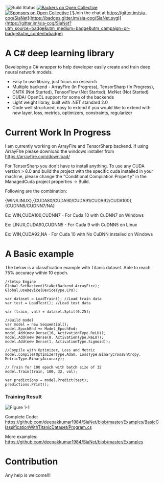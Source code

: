 `![Build Status](https://travis-ci.org/deepakkumar1984/SiaNet.svg?branch=master)
[![Backers on Open Collective](https://opencollective.com/sianet/backers/badge.svg)](#backers) [![Sponsors on Open Collective](https://opencollective.com/sianet/sponsors/badge.svg)](#sponsors) [![Join the chat at https://gitter.im/sia-cog/SiaNet](https://badges.gitter.im/sia-cog/SiaNet.svg)](https://gitter.im/sia-cog/SiaNet?utm_source=badge&utm_medium=badge&utm_campaign=pr-badge&utm_content=badge)

# A C# deep learning library

Developing a C# wrapper to help developer easily create and train deep neural network models.

* Easy to use library, just focus on research
* Multiple backend - ArrayFire (In Progress), TensorSharp (In Progress), CNTK (Not Started), TensorFlow (Not Started), MxNet (Not Started)
* CUDA/ OpenCL support for some of the backends
* Light weight libray, built with .NET standard 2.0
* Code well structured, easy to extend if you would like to extend with new layer, loss, metrics, optimizers, constraints, regularizer

# Current Work In Progress
I am currently working on ArrayFire and TensorSharp backend. If using ArrayFIre please download the windows installer from https://arrayfire.com/download/

For TensorSharp you don't have to install anything. To use any CUDA version > 8.0 and build the project with the specific cuda installed in your machine, please change the "Conditional Compilation Property" in the ManagedCuda project properties -> Build.

Following are the combination: 

{WIN/LINUX},{CUDA80/CUDA90/CUDA91/CUDA92/CUDA100},{CUDNN5/CUDNN7/NA}

Ex: WIN,CUDA100,CUDNN7 - For Cuda 10 with CuDNN7 on Windows

Ex: LINUX,CUDA90,CUDNN5 - For Cuda 9 with CuDNN5 on Linux

Ex: WIN,CUDA92,NA - For Cuda 10 with No CuDNN installed on Windows

# A Basic example
The below is a classification example with Titanic dataset. Able to reach 75% accuracy within 10 epoch. 
```
//Setup Engine
Global.SetBackend(SiaNetBackend.ArrayFire);
Global.UseDevice(DeviceType.CPU);

var dataset = LoadTrain(); //Load train data
var test = LoadTest(); //Load test data

var (train, val) = dataset.Split(0.25);

//Build model
var model = new Sequential();
model.EpochEnd += Model_EpochEnd;
model.Add(new Dense(16, ActivationType.ReLU));
model.Add(new Dense(8, ActivationType.ReLU));
model.Add(new Dense(1, ActivationType.Sigmoid));

//Compile with Optimizer, Loss and Metric
model.Compile(OptimizerType.Adam, LossType.BinaryCrossEntropy, MetricType.BinaryAccurary);

// Train for 100 epoch with batch size of 32
model.Train(train, 100, 32, val);

var predictions = model.Predict(test);
predictions.Print();
```
### Training Result

![Figure 1-1](https://i.ibb.co/KG87pv4/Titanic-1.png "Figure 1-1")

Complete Code: https://github.com/deepakkumar1984/SiaNet/blob/master/Examples/BasicClassificationWithTitanicDataset/Program.cs

More examples: https://github.com/deepakkumar1984/SiaNet/blob/master/Examples

# Contribution
Any help is welcome!!!


